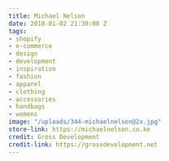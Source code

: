 ```yaml
---
title: Michael Nelson
date: 2018-01-02 21:30:00 Z
tags:
- shopify
- e-commerce
- design
- development
- inspiration
- fashion
- apparel
- clothing
- accessories
- handbags
- womens
image: "/uploads/344-michaelnelson@2x.jpg"
store-link: https://michaelnelson.co.ke
credit: Gross Development
credit-link: https://grossdevelopment.net
---
```


